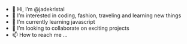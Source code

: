 - 👋 Hi, I’m @jadekristal
- 👀 I’m interested in coding, fashion, traveling and learning new things
- 🌱 I’m currently learning javascript
- 💞️ I’m looking to collaborate on exciting projects
- 📫 How to reach me ...

<!---
jadekristal/jadekristal is a ✨ special ✨ repository because its `README.md` (this file) appears on your GitHub profile.
You can click the Preview link to take a look at your changes.
--->
